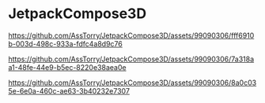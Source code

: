 # JetpackCompose3D

https://github.com/AssTorry/JetpackCompose3D/assets/99090306/fff6910b-003d-498c-933a-fdfc4a8d9c76

https://github.com/AssTorry/JetpackCompose3D/assets/99090306/7a318aa1-48fe-44e9-b5ec-8220e38aea0e

https://github.com/AssTorry/JetpackCompose3D/assets/99090306/8a0c035e-6e0a-460c-ae63-3b40232e7307


